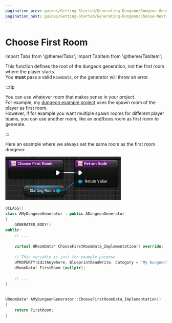 ```yaml
---
pagination_prev: guides/Getting-Started/Generating-Dungeon/Dungeon-Generator
pagination_next: guides/Getting-Started/Generating-Dungeon/Choose-Next-Room-Data
---
```


# Choose First Room

<!-- BEGIN IMPORTS -->

import Tabs from '@theme/Tabs';
import TabItem from '@theme/TabItem';

<!-- END IMPORTS -->

This function defines the root of the dungeon generation, *not* the first room where the player starts.\
You **must** pass a valid `RoomData`, or the generator will throw an error.

:::tip

You can use whatever room that makes sense in your project.\
For example, my [dungeon example project](https://github.com/BenPyton/DungeonExample) uses the spawn room of the player as first room.\
However, if for example you want multiple spawn rooms for different player teams, you can use another room, like an end/boss room as first room to generate.

:::

Here an example where we always set the same room as the first room dungeon:

<!-- [BEGIN TABS] Blueprint | C++ --> <Tabs>
<!-- [BEGIN TAB ITEM] Blueprint --> <TabItem value="bp" label="Blueprint" default>

![](../../Images/ChooseFirstRoomData.jpg)

<!-- [END TAB ITEM] Blueprint --> </TabItem>
<!-- [BEGIN TAB ITEM] C++ --> <TabItem value="cpp" label="C++">

```cpp title="MyDungeonGenerator.h"
UCLASS()
class AMyDungeonGenerator : public ADungeonGenerator
{
    GENERATED_BODY()
public:
    // ...

    virtual URoomData* ChooseFirstRoomData_Implementation() override;

    // This variable is just for example purpose
    UPROPERTY(EditAnywhere, BlueprintReadWrite, Category = "My Dungeon")
    URoomData* FirstRoom {nullptr};

    // ...
}
```

```cpp title="MyDungeonGenerator.cpp"

URoomData* AMyDungeonGenerator::ChooseFirstRoomData_Implementation()
{
    return FirstRoom;
}

```

<!-- [END TAB ITEM] C++ --> </TabItem>
<!-- [END TABS] Blueprint | C++ --> </Tabs>

